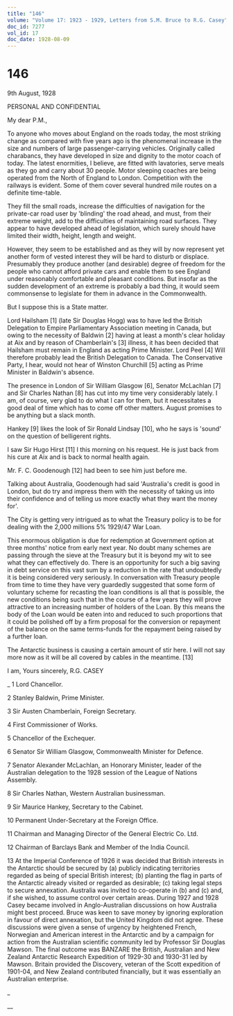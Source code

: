 ```yaml
---
title: "146"
volume: "Volume 17: 1923 - 1929, Letters from S.M. Bruce to R.G. Casey"
doc_id: 7277
vol_id: 17
doc_date: 1928-08-09
---
```


# 146

9th August, 1928

PERSONAL AND CONFIDENTIAL

My dear P.M.,

To anyone who moves about England on the roads today, the most striking change as compared with five years ago is the phenomenal increase in the size and numbers of large passenger-carrying vehicles. Originally called charabancs, they have developed in size and dignity to the motor coach of today. The latest enormities, I believe, are fitted with lavatories, serve meals as they go and carry about 30 people. Motor sleeping coaches are being operated from the North of England to London. Competition with the railways is evident. Some of them cover several hundred mile routes on a definite time-table.

They fill the small roads, increase the difficulties of navigation for the private-car road user by 'blinding' the road ahead, and must, from their extreme weight, add to the difficulties of maintaining road surfaces. They appear to have developed ahead of legislation, which surely should have limited their width, height, length and weight.

However, they seem to be established and as they will by now represent yet another form of vested interest they will be hard to disturb or displace. Presumably they produce another (and desirable) degree of freedom for the people who cannot afford private cars and enable them to see England under reasonably comfortable and pleasant conditions. But insofar as the sudden development of an extreme is probably a bad thing, it would seem commonsense to legislate for them in advance in the Commonwealth.

But I suppose this is a State matter.

Lord Hailsham [1] (late Sir Douglas Hogg) was to have led the British Delegation to Empire Parliamentary Association meeting in Canada, but owing to the necessity of Baldwin [2] having at least a month's clear holiday at Aix and by reason of Chamberlain's [3] illness, it has been decided that Hailsham must remain in England as acting Prime Minister. Lord Peel [4] Will therefore probably lead the British Delegation to Canada. The Conservative Party, I hear, would not hear of Winston Churchill [5] acting as Prime Minister in Baldwin's absence.

The presence in London of Sir William Glasgow [6], Senator McLachlan [7] and Sir Charles Nathan [8] has cut into my time very considerably lately. I am, of course, very glad to do what I can for them, but it necessitates a good deal of time which has to come off other matters. August promises to be anything but a slack month.

Hankey [9] likes the look of Sir Ronald Lindsay [10], who he says is 'sound' on the question of belligerent rights.

I saw Sir Hugo Hirst [11] I this morning on his request. He is just back from his cure at Aix and is back to normal health again.

Mr. F. C. Goodenough [12] had been to see him just before me.

Talking about Australia, Goodenough had said 'Australia's credit is good in London, but do try and impress them with the necessity of taking us into their confidence and of telling us more exactly what they want the money for'.

The City is getting very intrigued as to what the Treasury policy is to be for dealing with the 2,000 millions 5% 1929/47 War Loan.

This enormous obligation is due for redemption at Government option at three months' notice from early next year. No doubt many schemes are passing through the sieve at the Treasury but it is beyond my wit to see what they can effectively do. There is an opportunity for such a big saving in debt service on this vast sum by a reduction in the rate that undoubtedly it is being considered very seriously. In conversation with Treasury people from time to time they have very guardedly suggested that some form of voluntary scheme for recasting the loan conditions is all that is possible, the new conditions being such that in the course of a few years they will prove attractive to an increasing number of holders of the Loan. By this means the body of the Loan would be eaten into and reduced to such proportions that it could be polished off by a firm proposal for the conversion or repayment of the balance on the same terms-funds for the repayment being raised by a further loan.

The Antarctic business is causing a certain amount of stir here. I will not say more now as it will be all covered by cables in the meantime. [13]

I am, Yours sincerely, R.G. CASEY 

_ 1 Lord Chancellor.

2 Stanley Baldwin, Prime Minister.

3 Sir Austen Chamberlain, Foreign Secretary.

4 First Commissioner of Works.

5 Chancellor of the Exchequer.

6 Senator Sir William Glasgow, Commonwealth Minister for Defence.

7 Senator Alexander McLachlan, an Honorary Minister, leader of the Australian delegation to the 1928 session of the League of Nations Assembly.

8 Sir Charles Nathan, Western Australian businessman.

9 Sir Maurice Hankey, Secretary to the Cabinet.

10 Permanent Under-Secretary at the Foreign Office.

11 Chairman and Managing Director of the General Electric Co. Ltd.

12 Chairman of Barclays Bank and Member of the India Council.

13 At the Imperial Conference of 1926 it was decided that British interests in the Antarctic should be secured by (a) publicly indicating territories regarded as being of special British interest; (b) planting the flag in parts of the Antarctic already visited or regarded as desirable; (c) taking legal steps to secure annexation. Australia was invited to co-operate in (b) and (c) and, if she wished, to assume control over certain areas. During 1927 and 1928 Casey became involved in Anglo-Australian discussions on how Australia might best proceed. Bruce was keen to save money by ignoring exploration in favour of direct annexation, but the United Kingdom did not agree. These discussions were given a sense of urgency by heightened French, Norwegian and American interest in the Antarctic and by a campaign for action from the Australian scientific community led by Professor Sir Douglas Mawson. The final outcome was BANZARE the British, Australian and New Zealand Antarctic Research Expedition of 1929-30 and 1930-31 led by Mawson. Britain provided the Discovery, veteran of the Scott expedition of 1901-04, and New Zealand contributed financially, but it was essentially an Australian enterprise.

_

__

